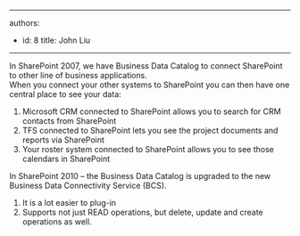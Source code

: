 

---
authors:
  - id: 8
    title: John Liu
---




<span class='intro'> In SharePoint 2007, we have Business Data Catalog to connect SharePoint to other line of business applications.  <br>
When you connect your other systems to SharePoint you can then have one central place to see your data&#58;<br>
<ol>
    <li>
    Microsoft CRM connected to SharePoint allows you to search for CRM contacts from SharePoint
    </li>
    <li>TFS connected to SharePoint lets you see the project documents and reports via SharePoint
    </li>
    <li>Your roster system connected to SharePoint allows you to see those calendars in SharePoint
    </li>
</ol>
 </span>

In SharePoint 2010 – the Business Data Catalog is upgraded to the new Business Data Connectivity Service (BCS).<br>
<ol>
    <li>
    It is a lot easier to plug-in
    </li>
    <li>Supports not just READ operations, but delete, update and create operations as well.
    </li>
</ol>



